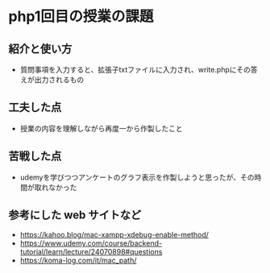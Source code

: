 # php1回目の授業の課題

## 紹介と使い方

  - 質問事項を入力すると、拡張子txtファイルに入力され、write.phpにその答えが出力されるもの

## 工夫した点

  - 授業の内容を理解しながら再度一から作製したこと

## 苦戦した点

  - udemyを学びつつアンケートのグラフ表示を作製しようと思ったが、その時間が取れなかった

## 参考にした web サイトなど

  - https://kahoo.blog/mac-xampp-xdebug-enable-method/
  - https://www.udemy.com/course/backend-tutorial/learn/lecture/24070898#questions
  - https://koma-log.com/it/mac_path/

